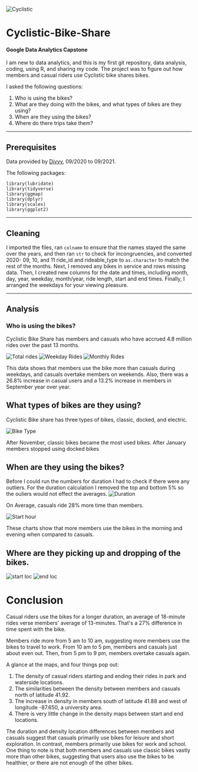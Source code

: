 ![Cyclistic](https://user-images.githubusercontent.com/91980090/140099515-c5a4ecb6-3a34-4c3a-808c-d176e57293cf.JPG)

# Cyclistic-Bike-Share 
#### Google Data Analytics Capstone

I am new to data analytics, and this is my first git repository, data analysis, coding, using R, and sharing my code. The project was to figure out how members and casual riders use Cyclistic bike shares bikes.

I asked the following questions:
1. Who is using the bikes?
2. What are they doing with the bikes, and what types of bikes are they using?
3. When are they using the bikes?
4. Where do there trips take them?
_________________________________________________________________________________________________________________________________________________________________________________

## Prerequisites
Data provided by [Divvy](https://divvy-tripdata.s3.amazonaws.com/index.html), 09/2020 to 09/2021.

The following packages:
```
library(lubridate)
library(tidyverse)
library(ggmap)
library(dplyr)
library(scales)
library(ggplot2)
```
___________________________________________________________________________________________________________________________________________________________________________________

## Cleaning

I imported the files, ran ```colname``` to ensure that the names stayed the same over the years, and then ran ```str``` to check for incongruencies, and converted 2020- 09, 10, and 11 ride_id and rideable_type to ```as.character``` to match the rest of the months. Next, I removed any bikes in service and rows missing data.  Then, I created new columns for the date and times, including month, day, year, weekday, month/year, ride length, start and end times. Finally, I arranged the weekdays for your viewing pleasure.
________________________________________________________________________________________________________________________________________________________________________________

## Analysis
###  Who is using the bikes?

Cyclistic Bike Share has members and casuals who have accrued 4.8 million rides over the past 13 months.

![Total rides](https://user-images.githubusercontent.com/91980090/140583500-3678d841-77db-4a87-a9be-3b2791044205.jpeg)
![Weekday Rides](https://user-images.githubusercontent.com/91980090/140583515-c22e7b23-1e85-4ee1-bf1c-4f6847d9e927.jpeg)
![Monthly Rides](https://user-images.githubusercontent.com/91980090/140583525-669a62ab-49e0-4423-b611-f2fc8443daa2.jpeg)

This data shows that members use the bike more than casuals during weekdays, and casuals overtake members on weekends. Also, there was a 26.8% increase in casual users and a 13.2% increase in members in September year over year.

## What types of bikes are they using?
Cyclistic Bike share has three types of bikes, classic, docked, and electric.  

![Bike Type](https://user-images.githubusercontent.com/91980090/140583547-fbf7ed96-aee6-4dbc-a59c-244f7580b08e.jpeg)

After November, classic bikes became the most used bikes. After January members stopped using docked bikes

## When are they using the bikes?
Before I could run the numbers for duration I had to check if there were any outliers. For the duration calculation I removed the top and bottom 5% so the ouliers would not effect the averages. 
![Duration](https://user-images.githubusercontent.com/91980090/140583648-100b1fdc-a54d-45a4-87f8-33d9cdd1ec48.jpeg)

On Average, casuals ride 28% more time than members. 

![Start hour](https://user-images.githubusercontent.com/91980090/140583764-2f8e7f20-d2ad-48a7-938f-1dd612f56949.jpeg)

These charts show that more members use the bikes in the morning and evening when compared to casuals.

## Where are they picking up and dropping of the bikes.
![start loc](https://user-images.githubusercontent.com/91980090/140584522-4b8b299f-ec05-4a71-909b-43e31ac74d77.jpeg)
![end loc](https://user-images.githubusercontent.com/91980090/140584526-24c11e24-7061-4c65-bbb0-a0da6fdbbefd.jpeg)


# Conclusion
Casual riders use the bikes for a longer duration, an average of 18-minute rides verse members' average of 13-minutes. That's a 27% difference in time spent with the bike.

Members ride more from 5 am to 10 am, suggesting more members use the bikes to travel to work. From 10 am to 5 pm, members and casuals just about even out. Then, from 5 pm to 9 pm, members overtake casuals again. 

A glance at the maps, and four things pop out:
1. The density of casual riders starting and ending their rides in park and waterside locations. 
2. The similarities between the density between members and casuals north of latitude 41.92. 
3. The increase in density in members south of latitude 41.88 and west of longitude -87.650, a university area.
4. There is very little change in the density maps between start and end locations. 

The duration and density location differences between members and casuals suggest that casuals primarily use bikes for leisure and short exploration. In contrast, members primarily use bikes for work and school. 
One thing to note is that both members and casuals use classic bikes vastly more than other bikes, suggesting that users also use the bikes to be healthier, or there are not enough of the other bikes.
